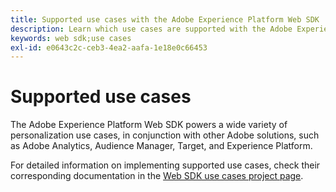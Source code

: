 ```yaml
---
title: Supported use cases with the Adobe Experience Platform Web SDK
description: Learn which use cases are supported with the Adobe Experience Platform Web SDK.
keywords: web sdk;use cases
exl-id: e0643c2c-ceb3-4ea2-aafa-1e18e0c66453
---
```

# Supported use cases

The Adobe Experience Platform Web SDK powers a wide variety of personalization use cases, in conjunction with other Adobe solutions, such as Adobe Analytics, Audience Manager, Target, and Experience Platform.

For detailed information on implementing supported use cases, check their corresponding documentation in the [Web SDK use cases project page](https://github.com/orgs/adobe/projects/18/views/1).